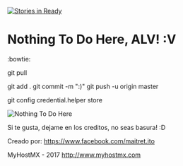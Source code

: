 [![Stories in Ready](https://badge.waffle.io/maitret/a_d_m_i_n.png?label=ready&title=Ready)](https://waffle.io/maitret/a_d_m_i_n)
# Nothing To Do Here, ALV! :V
:bowtie:

git pull

git add .
git commit -m ":)"
git push -u origin master

git config credential.helper store

![Nothing To Do Here](http://vignette4.wikia.nocookie.net/tmnt/images/1/14/Tmnt_nothing_to_do_here_by_dragona15-d6fk5is.jpg/revision/latest?cb=20131016154059)

Si te gusta, dejame en los creditos, no seas basura! :D

Creado por: https://www.facebook.com/maitret.ito

MyHostMX - 2017
http://www.myhostmx.com

